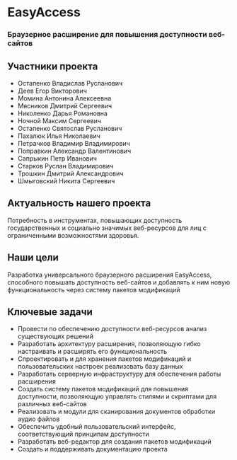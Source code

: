 # EasyAccess
### Браузерное расширение для повышения доступности веб-сайтов
## Участники проекта
- Остапенко Владислав Русланович
- Деев Егор Викторович
- Момина Антонина Алексеевна
- Мясников Дмитрий Сергеевич
- Николенко Дарья Романовна
- Ночной Максим Сергеевич
- Остапенко Святослав Русланович
- Пахалюк Илья Николаевич
- Петрачков Владимир Владимирович
- Поправкин Александр Валентинович
- Сапрыкин Петр Иванович
- Старков Руслан Владимирович
- Трошкин Дмитрий Александрович
- Шмыговский Никита Сергеевич

## Актуальность нашего проекта 
Потребность в инструментах, повышающих доступность государственных и социально значимых веб-ресурсов для лиц с ограниченными возможностями здоровья.
## Наши цели 
Разработка универсального браузерного расширения EasyAccess, способного повышать доступность веб-сайтов и добавлять к ним новую функциональность через систему пакетов модификаций

## Ключевые задачи
- Провести по обеспечению доступности веб-ресурсов анализ существующих решений 
- Разработать архитектуру расширения, позволяющую гибко настраивать и расширять его 
функциональность
- Спроектировать и для хранения пакетов модификаций и пользовательских настроек реализовать базу данных
- Разработать серверную инфраструктуру для обеспечения работы расширения
- Создать систему пакетов модификаций для повышения доступности, позволяющую управлять стилями и скриптами для различных веб-сайтов
- Реализовать и модули для сканирования документов обработки аудио файлов
- Обеспечить удобный пользовательский интерфейс, соответствующий принципам доступности
- Разработать веб-редактор для создания пакетов модификаций
- Создать и поддерживать документацию проекта

